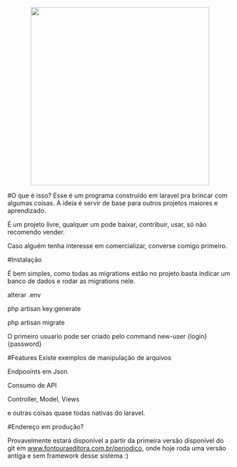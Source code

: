 <p align="center"><a href="https://laravel.com" target="_blank"><img src="https://raw.githubusercontent.com/laravel/art/master/logo-lockup/5%20SVG/2%20CMYK/1%20Full%20Color/laravel-logolockup-cmyk-red.svg" width="400"></a></p>

#O que é isso?
Esse é um programa construído em laravel pra brincar com algumas coisas. 
A ideia é servir de base para outros projetos maiores e aprendizado.

É um projeto livre, qualquer um pode baixar, contribuir, usar, só não recomendo
vender.

Caso alguém tenha interesse em comercializar, converse comigo primeiro.

#Instalação

É bem simples, como todas as migrations estão no projeto basta indicar um banco de dados
e rodar as migrations nele. 

alterar .env

php artisan key:generate

php artisan migrate

O primeiro usuario pode ser criado pelo command new-user {login} {password}

#Features
Existe exemplos de manipulação de arquivos

Endpooints em Json

Consumo de API

Controller, Model, Views

e outras coisas quase todas nativas do laravel.

#Endereço em produção?

Provavelmente estará disponível a partir da primeira versão disponível do git em
www.fontouraeditora.com.br/periodico, onde hoje roda uma versão antiga e sem framework
desse sistema :)

